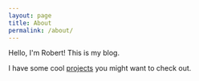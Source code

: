 ```yaml
---
layout: page
title: About
permalink: /about/
---
```


Hello, I'm Robert! This is my blog.

I have some cool [projects](/projects) you might want to check out.
